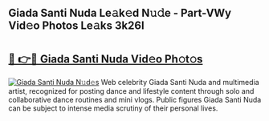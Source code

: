 ## Giada Santi Nuda Le𝚊k𝚎d N𝚞𝚍e - Part-VWy Vid𝚎o Photos Le𝚊ks 3k26I

# <h2><a href="http://fbfhn4.evod.top/?m=Giada+Santi+Nuda">🔗 👉🔴 Giada Santi Nuda Vid𝚎o Ph𝚘t𝚘s</a></h2>

[![Giada Santi Nuda N𝚞d𝚎s](https://i.imgur.com/8V9OHl7.gif)](http://fbfhn4.evod.top/?m=Giada+Santi+Nuda)
Web celebrity Giada Santi Nuda and multimedia artist, recognized for posting dance and lifestyle content through solo and collaborative dance routines and mini vlogs. Public figures Giada Santi Nuda can be subject to intense media scrutiny of their personal lives. 
